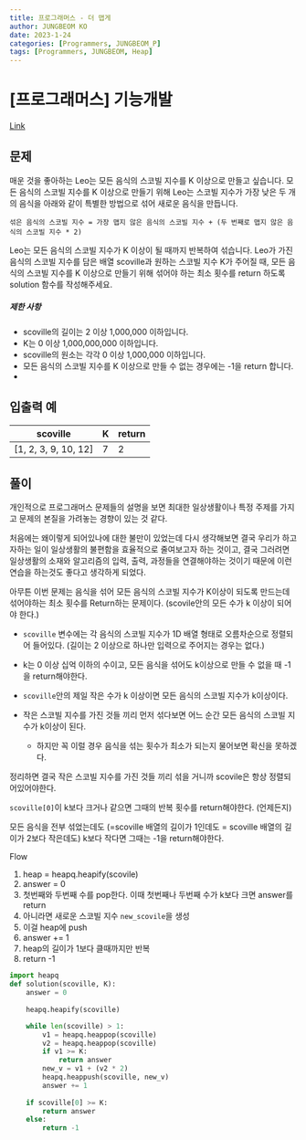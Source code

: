 ```yaml
---
title: 프로그래머스 - 더 맵게
author: JUNGBEOM KO
date: 2023-1-24
categories: [Programmers, JUNGBEOM_P]
tags: [Programmers, JUNGBEOM, Heap]
---
```


# [프로그래머스] 기능개발

[Link](https://school.programmers.co.kr/learn/courses/30/lessons/42626)



## 문제

매운 것을 좋아하는 Leo는 모든 음식의 스코빌 지수를 K 이상으로 만들고 싶습니다. 모든 음식의 스코빌 지수를 K 이상으로 만들기 위해 Leo는 스코빌 지수가 가장 낮은 두 개의 음식을 아래와 같이 특별한 방법으로 섞어 새로운 음식을 만듭니다.

```
섞은 음식의 스코빌 지수 = 가장 맵지 않은 음식의 스코빌 지수 + (두 번째로 맵지 않은 음식의 스코빌 지수 * 2)
```

Leo는 모든 음식의 스코빌 지수가 K 이상이 될 때까지 반복하여 섞습니다.
Leo가 가진 음식의 스코빌 지수를 담은 배열 scoville과 원하는 스코빌 지수 K가 주어질 때, 모든 음식의 스코빌 지수를 K 이상으로 만들기 위해 섞어야 하는 최소 횟수를 return 하도록 solution 함수를 작성해주세요.

##### 제한 사항

- scoville의 길이는 2 이상 1,000,000 이하입니다.
- K는 0 이상 1,000,000,000 이하입니다.
- scoville의 원소는 각각 0 이상 1,000,000 이하입니다.
- 모든 음식의 스코빌 지수를 K 이상으로 만들 수 없는 경우에는 -1을 return 합니다.
- 

## 입출력 예

| scoville             | K    | return |
| -------------------- | ---- | ------ |
| [1, 2, 3, 9, 10, 12] | 7    | 2      |



## 풀이

개인적으로 프로그래머스 문제들의 설명을 보면 최대한 일상생활이나 특정 주제를 가지고 문제의 본질을 가려놓는 경향이 있는 것 같다.

처음에는 왜이렇게 되어있나에 대한 불만이 있었는데 다시 생각해보면 결국 우리가 하고자하는 일이 일상생활의 불편함을 효율적으로 줄여보고자 하는 것이고, 결국 그러려면 일상생활의 소재와 알고리즘의 입력, 출력, 과정들을 연결해야하는 것이기 때문에 이런 연습을 하는것도 좋다고 생각하게 되었다.

아무튼 이번 문제는 음식을 섞어 모든 음식의 스코빌 지수가 K이상이 되도록 만드는데 섞어야하는 최소 횟수를 Return하는 문제이다. (scovile안의 모든 수가 k 이상이 되어야 한다.)

- `scoville` 변수에는 각 음식의 스코빌 지수가 1D 배열 형태로 오름차순으로 정렬되어 들어있다. (길이는 2 이상으로 하나만 입력으로 주어지는 경우는 없다.)

- k는 0 이상 십억 이하의 수이고, 모든 음식을 섞어도 k이상으로 만들 수 없을 때 -1을 return해야한다.
- `scoville`안의 제일 작은 수가 k 이상이면 모든 음식의 스코빌 지수가 k이상이다.
- 작은 스코빌 지수를 가진 것들 끼리 먼저 섞다보면 어느 순간 모든 음식의 스코빌 지수가 k이상이 된다.
  - 하지만 꼭 이럴 경우 음식을 섞는 횟수가 최소가 되는지 물어보면 확신을 못하겠다.



정리하면 결국 작은 스코빌 지수를 가진 것들 끼리 섞을 거니까 scovile은 항상 정렬되어있어야한다.

`scoville[0]`이 k보다 크거나 같으면 그때의 반복 횟수를 return해야한다. (언제든지)

모든 음식을 전부 섞었는데도 (=scoville 배열의 길이가 1인데도 = scoville 배열의 길이가 2보다 작은데도) k보다 작다면 그때는 -1을 return해야한다.

Flow

1. heap = heapq.heapify(scovile)	
2. answer = 0	
3. 첫번째와 두번째 수를 pop한다. 이때 첫번째나 두번째 수가 k보다 크면 answer를 return	
4. 아니라면 새로운 스코빌 지수 `new_scovile`을 생성
5. 이걸 heap에 push
6. answer += 1
7. heap의 길이가 1보다 클때까지만 반복
8. return -1

```python
import heapq
def solution(scoville, K):
    answer = 0
    
    heapq.heapify(scoville)

    while len(scoville) > 1:
        v1 = heapq.heappop(scoville)
        v2 = heapq.heappop(scoville)
        if v1 >= K:
            return answer
        new_v = v1 + (v2 * 2)
        heapq.heappush(scoville, new_v)
        answer += 1
        
    if scoville[0] >= K:
        return answer
    else:
        return -1
```



